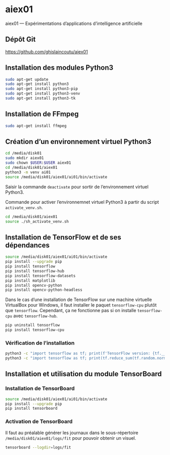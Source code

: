 # aiex01
aiex01 — Expérimentations d’applications d’intelligence artificielle

## Dépôt Git
https://github.com/ghislaincoutu/aiex01

## Installation des modules Python3
```sh
sudo apt-get update
sudo apt-get install python3
sudo apt-get install python3-pip
sudo apt-get install python3-venv
sudo apt-get install python3-tk
```

## Installation de FFmpeg
```sh
sudo apt-get install ffmpeg
```

## Création d’un environnement virtuel Python3
```sh
cd /media/disk01
sudo mkdir aiex01
sudo chown $USER:$USER aiex01
cd /media/disk01/aiex01
python3 -m venv ai01
source /media/disk01/aiex01/ai01/bin/activate
```
Saisir la commande `deactivate` pour sortir de l’environnement virtuel Python3.

Commande pour activer l’environnemnet virtuel Python3 à partir du script `activate_venv.sh`.
```sh
cd /media/disk01/aiex01
source ./sh_activate_venv.sh
```

## Installation de TensorFlow et de ses dépendances
```sh
source /media/disk01/aiex01/ai01/bin/activate
pip install --upgrade pip
pip install tensorflow
pip install tensorflow-hub
pip install tensorflow-datasets
pip install matplotlib
pip install opencv-python
pip install opencv-python-headless
```
Dans le cas d’une installation de TensorFlow sur une machine virtuelle VirtualBox pour Windows, il faut installer le paquet `tensorflow-cpu` plutôt que `tensorflow`. Cependant, ça ne fonctionne pas si on installe `tensorflow-cpu` avec `tensorflow-hub`.
```sh
pip uninstall tensorflow
pip install tensorflow-cpu
```

### Vérification de l’installation
```sh
python3 -c "import tensorflow as tf; print(f'TensorFlow version: {tf.__version__}')"
python3 -c "import tensorflow as tf; print(tf.reduce_sum(tf.random.normal([1000, 1000])))"
```

## Installation et utilisation du module TensorBoard
### Installation de TensorBoard
```sh
source /media/disk01/aiex01/ai01/bin/activate
pip install --upgrade pip
pip install tensorboard
```

### Activation de TensorBoard
Il faut au préalable générer les journaux dans le sous-répertoire `/media/disk01/aiex01/logs/fit` pour pouvoir obtenir un visuel.
```sh
tensorboard --logdir=logs/fit
```
